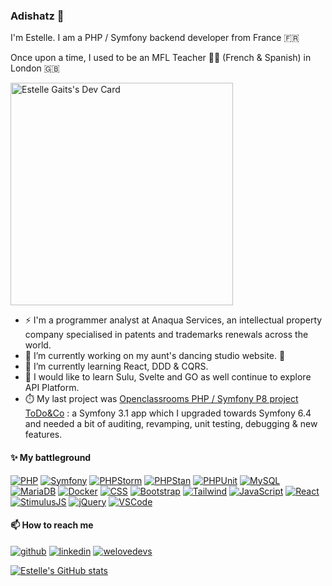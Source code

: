 ### Adishatz 👋

<!--
**stlgaits/stlgaits** is a ✨ _special_ ✨ repository because its `README.md` (this file) appears on your GitHub profile.

Here are some ideas to get you started:

- 🔭 I’m currently working on ...
- 🌱 I’m currently learning ...
- 👯 I’m looking to collaborate on ...
- 🤔 I’m looking for help with ...
- 💬 Ask me about ...
- 📫 How to reach me: ...
- 😄 Pronouns: ...
- ⚡ Fun fact: ...
-->

I'm Estelle. I am a PHP / Symfony backend developer from France 🇫🇷 

Once upon a time, I used to be an MFL Teacher 👩‍🏫 (French & Spanish) in London 🇬🇧

<a href="https://app.daily.dev/totoche65"><img src="https://api.daily.dev/devcards/v2/lkOjEJZXhDtgRgPCow8uC.png?type=default&r=hcf" width="356" alt="Estelle Gaits's Dev Card"/></a>

- ⚡ I'm a programmer analyst at Anaqua Services, an intellectual property company specialised in patents and trademarks renewals across the world.
- 🔭 I’m currently working on my aunt's dancing studio website. 👯
- 🌱 I’m currently learning React, DDD & CQRS.
- 🧞 I would like to learn Sulu, Svelte and GO as well continue to explore API Platform.
- ⏱️ My last project was [Openclassrooms PHP / Symfony P8 project ToDo&Co](https://github.com/stlgaits/todo) : a Symfony 3.1 app which I upgraded towards Symfony 6.4 and needed a bit of auditing, revamping, unit testing, debugging & new features.

#### ✨ My battleground

[![PHP](https://img.shields.io/badge/-php-777BB4?style=for-the-badge&logo=php&logoColor=white)](https://www.php.net/)
[![Symfony](https://img.shields.io/badge/-symfony-black?style=for-the-badge&logo=Symfony&logoColor=white)](https://symfony.com/)
[![PHPStorm](https://img.shields.io/badge/-phpstorm-purple?style=for-the-badge&logo=phpstorm&logoColor=white)](https://www.jetbrains.com/phpstorm/)
[![PHPStan](https://img.shields.io/badge/-phpstan-6C78AF?style=for-the-badge&logo=phpstan&logoColor=white)](https://phpstan.org/)
[![PHPUnit](https://img.shields.io/badge/-phpunit-3775A9?style=for-the-badge&logo=phpunit&logoColor=white)](https://phpunit.de/)
[![MySQL](https://img.shields.io/badge/-mysql-4479A1?style=for-the-badge&logo=mysql&logoColor=white)](https://www.mysql.com/)
[![MariaDB](https://img.shields.io/badge/-mariadb-003545?style=for-the-badge&logo=mariadb&logoColor=white)](https://mariadb.com/)
[![Docker](https://img.shields.io/badge/-docker-2496ED?style=for-the-badge&logo=docker&logoColor=white)](https://www.docker.com/)
[![CSS](https://img.shields.io/badge/-css3-1572B6?style=for-the-badge&logo=css3&logoColor=white)](https://developer.mozilla.org/docs/Web/CSS)
[![Bootstrap](https://img.shields.io/badge/-bootstrap-7952B3?style=for-the-badge&logo=bootstrap&logoColor=white)](https://tailwindcss.com/)
[![Tailwind](https://img.shields.io/badge/-tailwindcss-06B6D4?style=for-the-badge&logo=tailwindcss&logoColor=white)](https://tailwindcss.com/)
[![JavaScript](https://img.shields.io/badge/-javascript-FFDA3E?style=for-the-badge&logo=javascript&logoColor=black)](https://developer.mozilla.org/fr/docs/Web/JavaScript)
[![React](https://img.shields.io/badge/-react-06B6D4?style=for-the-badge&logo=react&logoColor=white)](https://developer.mozilla.org/fr/docs/Web/react)
[![StimulusJS](https://img.shields.io/badge/-stimulus-77E8B9?style=for-the-badge&logo=stimulus&logoColor=white)](https://stimulus.hotwired.dev/)
[![jQuery](https://img.shields.io/badge/-jquery-0769AD?style=for-the-badge&logo=jquery&logoColor=white)](https://jquery.com/)
[![VSCode](https://img.shields.io/badge/-visualstudiocode-007ACC?style=for-the-badge&logo=visualstudiocode&logoColor=white)](https://code.visualstudio.com/)

#### 📫 How to reach me

[![github](https://img.shields.io/badge/GitHub-000000?style=for-the-badge&logo=GitHub&logoColor=white)](https://github.com/stlgaits)
[![linkedin](https://img.shields.io/badge/linkedin-%230077B5.svg?style=for-the-badge&logo=LinkedIn&logoColor=#0769AD)](https://www.linkedin.com/in/estellegaits/)
[![welovedevs](https://img.shields.io/badge/welovedevs-1727d6?style=for-the-badge)](https://estelle-gaits.welovedevs.com)


[![Estelle's GitHub stats](https://github-readme-stats.vercel.app/api?username=stlgaits&show_icons=true&theme=tokyonight)](https://github.com/stlgaits/github-readme-stats)
